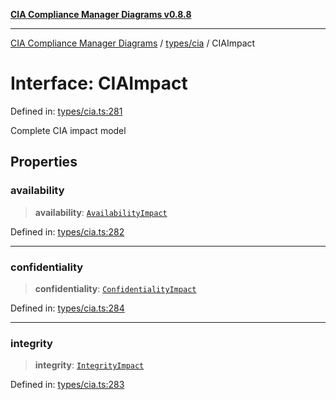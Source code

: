 [**CIA Compliance Manager Diagrams v0.8.8**](../../../README.md)

***

[CIA Compliance Manager Diagrams](../../../modules.md) / [types/cia](../README.md) / CIAImpact

# Interface: CIAImpact

Defined in: [types/cia.ts:281](https://github.com/Hack23/cia-compliance-manager/blob/88094f2c4c350fd10a1e440c3eab70aedd819944/src/types/cia.ts#L281)

Complete CIA impact model

## Properties

### availability

> **availability**: [`AvailabilityImpact`](AvailabilityImpact.md)

Defined in: [types/cia.ts:282](https://github.com/Hack23/cia-compliance-manager/blob/88094f2c4c350fd10a1e440c3eab70aedd819944/src/types/cia.ts#L282)

***

### confidentiality

> **confidentiality**: [`ConfidentialityImpact`](ConfidentialityImpact.md)

Defined in: [types/cia.ts:284](https://github.com/Hack23/cia-compliance-manager/blob/88094f2c4c350fd10a1e440c3eab70aedd819944/src/types/cia.ts#L284)

***

### integrity

> **integrity**: [`IntegrityImpact`](IntegrityImpact.md)

Defined in: [types/cia.ts:283](https://github.com/Hack23/cia-compliance-manager/blob/88094f2c4c350fd10a1e440c3eab70aedd819944/src/types/cia.ts#L283)
